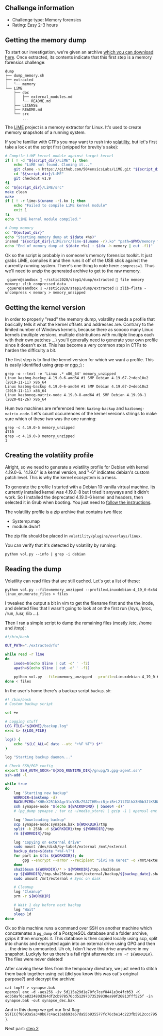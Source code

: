 Challenge information
---------------------

* Challenge type: Memory forensics
* Rating: Easy    2-3 hours

Getting the memory dump
-----------------------

To start our investigation, we're given an archive [which you can download here](https://static.sstic.org/challenge2020/dump.tar.gz).
Once extracted, its contents indicate that this first step is a memory forensics challenge:
```
dump
├── dump_memory.sh
├── extracted
│   └── memory
└── LiME
    ├── doc
    │   ├── external_modules.md
    │   └── README.md
    ├── LICENSE
    ├── README.md
    └── src
        ...
```

The [LiME](https://github.com/504ensicslabs/lime) project is a memory extractor for Linux. It's used to create memory snapshots of a running system.

If you're familiar with CTFs you may want to rush into [volatility](https://github.com/volatilityfoundation/volatility), but let's first take a look at the script first (snipped for brevity's sake):
```bash
# Compile LiME kernel module against target kernel
if [ ! -d "${script_dir}/LiME" ]; then
    echo "LiME not found. Cloning it..."
    git clone -n https://github.com/504ensicsLabs/LiME.git "${script_dir}/LiME"
    cd "${script_dir}/LiME"
    git checkout v1.9
fi
cd "${script_dir}/LiME/src"
make clean
make
if [ ! -r lime-$(uname -r).ko ]; then
    echo "Failed to compile LiME kernel module"
    exit 1
fi
echo "LiME kernel module compiled."

# Dump memory
cd "${output_dir}"
echo "Starting memory dump at $(date +%s)"
insmod "${script_dir}/LiME/src/lime-$(uname -r).ko" "path=$PWD/memory format=padded compress=1 timeout=0"
echo "End of memory dump at $(date +%s) : $(du -h memory | cut -f1)"
```

Ok so the script is probably in someone's memory forensics toolkit. It just grabs LiME, compiles it and then runs it off of the USB stick against the currently running system.
There's one thing to note here: ```compress=1```. Thus we'll need to unzip the generated archive to get to the raw memory.

```
 gquere@sandbox  ~/sstic2020/step1/dump/extracted  file memory
memory: zlib compressed data
 gquere@sandbox  ~/sstic2020/step1/dump/extracted  zlib-flate -uncompress < memory > memory_unzipped
```


Getting the kernel version
--------------------------
In order to properly "read" the memory dump, volatility needs a profile that basically tells it what the kernel offsets and addresses are. Contrary to the limited number of Windows kernels, because there as sooooo many Linux kernels (multiple versions, multiple distributions with multiple lineups each with their own patches ...) you'll generally need to generate your own profile since it doesn't exist. This has become a very common step in CTFs to harden the difficulty a bit.

The first step is to find the kernel version for which we want a profile. This is easily identified using grep or [ngp ;)](https://github.com/gquere/ngp2) :
```
grep -o --text -e 'Linux .* x86_64' memory_unzipped
Linux kazbng-backup 4.19.0-6-amd64 #1 SMP Debian 4.19.67-2+deb10u2 (2019-11-11) x86_64
Linux kazbng-backup 4.19.0-6-amd64 #1 SMP Debian 4.19.67-2+deb10u2 (2019-11-11) x86_64
Linux kazboneg-matrix-node 4.19.0-8-amd64 #1 SMP Debian 4.19.98-1 (2020-01-26) x86_64
```

Hum two machines are referenced here: ```kazbng-backup``` and ```kazboneg-matrix-node```. Let's count occurrences of the kernel versions strings to make sure which of these two was the one running:
```
grep -c 4.19.0-6 memory_unzipped
4710
grep -c 4.19.0-8 memory_unzipped
1
```


Creating the volatility profile
-------------------------------
Alright, so we need to generate a volatility profile for Debian with kernel 4.19.0-6. "4.19.0" is a kernel version, and "-6" indicates debian's custom patch level. This is why the kernel ecosystem is a mess.

To generate the profile I started with a Debian 10 vanilla virtual machine. Its currently installed kernel was 4.19.0-8 but I tried it anyways and it didn't work. So I installed the deprecated 4.19.0-6 kernel and headers, then selected it in Grub when booting. You just need to [follow the instructions](https://github.com/volatilityfoundation/volatility/wiki/Linux).

The volatility profile is a zip archive that contains two files:

* Systemp.map
* module.dwarf

The zip file should be placed in ```volatility/plugins/overlays/linux```.

You can verify that it's detected by volatility by running:
```
python vol.py --info | grep -i debian
```

Reading the dump
----------------
Volatility can read files that are still cached. Let's get a list of these:
```
python vol.py --file=memory_unzipped --profile=Linuxdebian-4_19_0-6x64 linux_enumerate_files > files
```

I tweaked the output a bit in vim to get the filename first and the the inode, and deleted files that I wasn't going to look at on the first run (/sys, /proc, /run, /usr, /lib ...).

Then I ran a simple script to dump the remaining files (mostly /etc, /home and /tmp):
```bash
#!/bin/bash

OUT_PATH="./extracted/fs"

while read -r line
do
    inode=$(echo $line | cut -d' ' -f2)
    apath=$(echo $line | cut -d' ' -f1)

    python vol.py --file=memory_unzipped --profile=Linuxdebian-4_19_0-6x64 linux_find_file -i $inode -O "$OUT_PATH/$apath"
done < files
```

In the user's home there's a backup script ```backup.sh```:
```bash
#! /bin/bash
# Custom backup script

set +e

# Logging stuff
LOG_FILE="${HOME}/backup.log"
exec &> ${LOG_FILE}

log() {
	echo "$(LC_ALL=C date --utc "+%F %T") $*"
}

log "Starting backup daemon..."

# Check SSH/PGP config
export SSH_AUTH_SOCK="${XDG_RUNTIME_DIR}/gnupg/S.gpg-agent.ssh"
ssh-add -l

while true
do
	log "Starting new backup"
	WORKDIR=$(mktemp -d)
	BACKUPCMD="KHBnX2R1bXAgc3luYXBzZSA7IHRhciBjeiB+L21lZGlhX3N0b3JlKSB8IGd6aXAgLTEgfCBvcGVuc3NsIGVuYyAtZSAtYWVzMjU2IC1pdiA1ZDExNWEyOWQxZTcwZmM3Y2VmODQ0MWUzYzRmY2I1MyAtSyBlZDM1OGFmNmNlODIyNDgwZDM4NGRmMmNiOTc4NTc2Y2Q1MTI5NzM3MzUzOTkzOGVhOTlmMjY4MTNmZmY1MjVmID4gfi9zeW5hcHNlLmJhawo="
	ssh synapse-node "$(echo ${BACKUPCMD} | base64 -d)"
    # (pg_dump synapse ; tar cz ~/media_store) | gzip -1 | openssl enc -e -aes256 -iv 5d115a29d1e70fc7cef8441e3c4fcb53 -K ed358af6ce822480d384df2cb978576cd51297373539938ea99f26813fff525f > ~/synapse.bak

	log "Downloading backup"
	scp synapse-node:synapse.bak ${WORKDIR}/tmp
	split -b 256k -d ${WORKDIR}/tmp ${WORKDIR}/tmp
	rm ${WORKDIR}/tmp

	log "Copying on external drive"
	sudo mount /dev/disk/by-label/external /mnt/external
	backup_date=$(date "+%F-%T")
	for part in $(ls ${WORKDIR}); do
		gpg --encrypt --armor --recipient "Sivi Ha Kerez" -o /mnt/external/backup/${backup_date}.${part}.backup ${WORKDIR}/${part}
	done
	sha256sum ${WORKDIR}/* > ${WORKDIR}/tmp.sha256sum
	cp ${WORKDIR}/tmp.sha256sum /mnt/external/backup/${backup_date}.sha256sum
	sudo umount /mnt/external # Sync on disk

	# Cleanup
	log "Cleanup"
	srm -r ${WORKDIR}

	# Wait 1 day before next backup
	log "Wait"
	sleep 1d
done
```

Ok so this machine runs a command over SSH on another machine which concatenates a ```pg_dump``` of a PostgreSQL database and a folder archive, gzips it then encrypts it. This database is then copied locally using scp, split into chunks and encrypted again into an external drive using GPG and then ... the drive is unmounted. Uh oh, I don't have this drive anywhere in my snapshot. Luckyly for us there's a fail right afterwards: ```srm -r ${WORKDIR}```. The files were never deleted!

After carving these files from the temporary directory, we just need to stitch them back together using cat (did you know this was cat's original purpose?) and decrypt the archive:
```
cat tmp?? > synapse.bak
openssl enc -d -aes256 -iv 5d115a29d1e70fc7cef8441e3c4fcb53 -K ed358af6ce822480d384df2cb978576cd51297373539938ea99f26813fff525f -in synapse.bak -out synapse_dec.bak
```

And in this dump we get our first flag: ```SSTIC{f8693a5a340b67c4ac13abb93e57da55b935577fc76cbe14c223fb5912ccc795}```.

Next part: [step 2](./step2)
